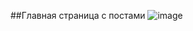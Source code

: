 ##Главная страница с постами
![image](https://github.com/H1mka/Post-app/assets/60039557/1a717030-31bd-4516-9d97-6dc79499121f)
